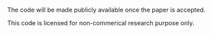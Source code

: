 The code will be made publicly available once the paper is accepted.

This code is licensed for non-commerical research purpose only.
